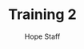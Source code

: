 ---
image: /assets/img/kl/kl_training_2.png
title: Training 2
number: 2
categories:
  - Meditations
  - Sports & rec
  - Training
author: Hope Staff
notes: Training 2
embed: >-
  <iframe style="border-radius:12px" src="https://open.spotify.com/embed/episode/7k0NQSZnNuJjaXz0Cs5SXM?utm_source=generator" width="100%" height="352" frameBorder="0" allowfullscreen="" allow="autoplay; clipboard-write; encrypted-media; fullscreen; picture-in-picture" loading="lazy"></iframe>
transcript: >-
  SOME LINES OF TEXT START HERE
---